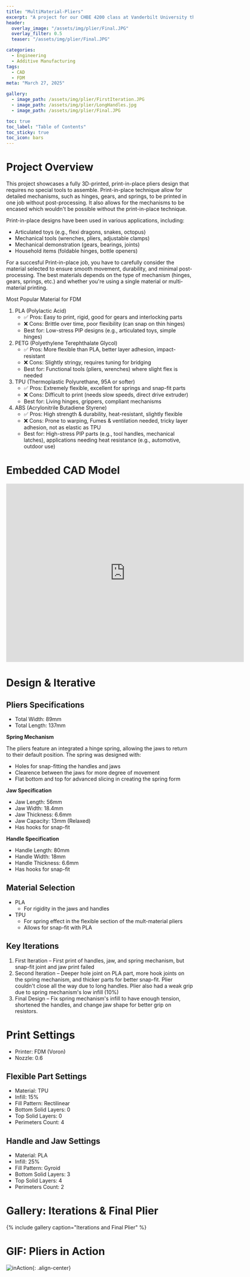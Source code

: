 ```yaml
---
title: "MultiMaterial-Pliers"
excerpt: "A project for our CHBE 4200 class at Vanderbilt University that focuses on creating print-in-place multimaterial tools"
header:
  overlay_image: "/assets/img/plier/Final.JPG"
  overlay_filter: 0.5
  teaser: "/assets/img/plier/Final.JPG"

categories:
  - Engineering
  - Additive Manufacturing
tags:
  - CAD
  - FDM
meta: "March 27, 2025"

gallery:
  - image_path: /assets/img/plier/FirstIteration.JPG
  - image_path: /assets/img/plier/LongHandles.jpg
  - image_path: /assets/img/plier/Final.JPG

toc: true
toc_label: "Table of Contents"
toc_sticky: true
toc_icon: bars
---
```


# Project Overview
This project showcases a fully 3D-printed, print-in-place pliers design that requires no special tools to assemble. Print-in-place technique allow for detailed mechanisms, such as hinges, gears, and springs, to be printed in one job without post-processing. It also allows for the mechanisms to be encased which wouldn't be possible without the print-in-place technique.

Print-in-place designs have been used in various applications, including:
* Articulated toys (e.g., flexi dragons, snakes, octopus)
* Mechanical tools (wrenches, pliers, adjustable clamps)
* Mechanical demonstration (gears, bearings, joints)
* Household items (foldable hinges, bottle openers)

For a succesful Print-in-place job, you have to carefully consider the material selected to ensure smooth movement, durability, and minimal post-processing. The best materials depends on the type of mechanism (hinges, gears, springs, etc.) and whether you're using a single material or multi-material printing.

Most Popular Material for FDM
1. PLA (Polylactic Acid)
    * ✅ Pros: Easy to print, rigid, good for gears and interlocking parts
    * ❌ Cons: Brittle over time, poor flexibility (can snap on thin hinges)
    * Best for: Low-stress PIP designs (e.g., articulated toys, simple hinges)
2. PETG (Polyethylene Terephthalate Glycol)
    * ✅ Pros: More flexible than PLA, better layer adhesion, impact-resistant
    * ❌ Cons: Slightly stringy, requires tuning for bridging
    * Best for: Functional tools (pliers, wrenches) where slight flex is needed
3. TPU (Thermoplastic Polyurethane, 95A or softer)
    * ✅ Pros: Extremely flexible, excellent for springs and snap-fit parts
    * ❌ Cons: Difficult to print (needs slow speeds, direct drive extruder)
    * Best for: Living hinges, grippers, compliant mechanisms
4. ABS (Acrylonitrile Butadiene Styrene)
    * ✅ Pros: High strength & durability, heat-resistant, slightly flexible
    * ❌ Cons: Prone to warping, Fumes & ventilation needed, tricky layer adhesion, not as elastic as TPU
    * Best for: High-stress PIP parts (e.g., tool handles, mechanical latches), applications needing heat resistance (e.g., automotive, outdoor use)

# Embedded CAD Model
<iframe src="https://vanderbilt643.autodesk360.com/shares/public/SH286ddQT78850c0d8a4d1010e3cb984da3e?mode=embed" width="640" height="480" allowfullscreen="true" webkitallowfullscreen="true" mozallowfullscreen="true"  frameborder="0"></iframe>

# Design & Iterative 

## Pliers Specifications
* Total Width: 89mm
* Total Length: 137mm

**Spring Mechanism**

The pliers feature an integrated a hinge spring, allowing the jaws to return to their default position. The spring was designed with:
* Holes for snap-fitting the handles and jaws
* Clearence between the jaws for more degree of movement
* Flat bottom and top for advanced slicing in creating the spring form

**Jaw Specification**
* Jaw Length: 56mm
* Jaw Width: 18.4mm
* Jaw Thickness: 6.6mm
* Jaw Capacity: 13mm (Relaxed)
* Has hooks for snap-fit

**Handle Specification**
* Handle Length: 80mm
* Handle Width: 18mm
* Handle Thickness: 6.6mm
* Has hooks for snap-fit

## Material Selection
* PLA
    * For rigidity in the jaws and handles
* TPU
    * For spring effect in the flexible section of the mult-material pliers
    * Allows for snap-fit with PLA

## Key Iterations
1. First Iteration – First print of handles, jaw, and spring mechanism, but snap-fit joint and jaw print failed
2. Second Iteration – Deeper hole joint on PLA part, more hook joints on the spring mechanism, and thicker parts for better snap-fit. Plier couldn't close all the way due to long handles. Plier also had a weak grip due to spring mechanism's low infill (10%)
3. Final Design – Fix spring mechanism's infill to have enough tension, shortened the handles, and change jaw shape for better grip on resistors.


# Print Settings
* Printer: FDM (Voron)
* Nozzle: 0.6

## Flexible Part Settings
* Material: TPU
* Infill: 15%
* Fill Pattern: Rectilinear
* Bottom Solid Layers: 0
* Top Solid Layers: 0
* Perimeters Count: 4

## Handle and Jaw Settings
* Material: PLA
* Infill: 25%
* Fill Pattern: Gyroid
* Bottom Solid Layers: 3
* Top Solid Layers: 4
* Perimeters Count: 2

# Gallery: Iterations & Final Plier
{% include gallery caption="Iterations and Final Plier" %}

# GIF: Pliers in Action
![inAction](/assets/img/plier/Action.gif){: .align-center}

